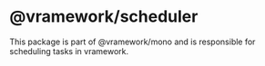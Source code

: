 # @vramework/scheduler

This package is part of @vramework/mono and is responsible for scheduling tasks in vramework.
